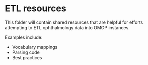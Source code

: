 # ETL resources

This folder will contain shared resources that are helpful for efforts attempting to ETL ophthalmology data into OMOP instances.

Examples include:

- Vocabulary mappings
- Parsing code
- Best practices